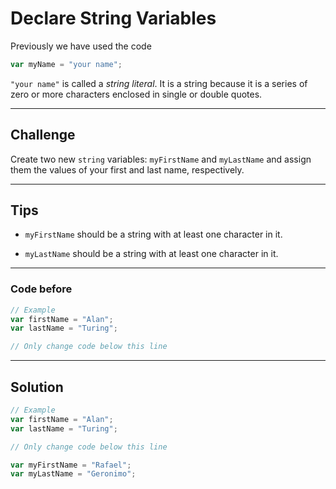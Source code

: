 # Declare String Variables

Previously we have used the code

```js
var myName = "your name";
```

`"your name"` is called a *string literal*. It is a string because it is a series of zero or more characters enclosed in single or double quotes.

---

## Challenge

Create two new `string` variables: `myFirstName` and `myLastName` and assign them the values of your first and last name, respectively.

---

## Tips

- `myFirstName` should be a string with at least one character in it.

- `myLastName` should be a string with at least one character in it.

---

### Code before

```js
// Example
var firstName = "Alan";
var lastName = "Turing";

// Only change code below this line


```

---

## Solution

```js
// Example
var firstName = "Alan";
var lastName = "Turing";

// Only change code below this line

var myFirstName = "Rafael";
var myLastName = "Geronimo";
```